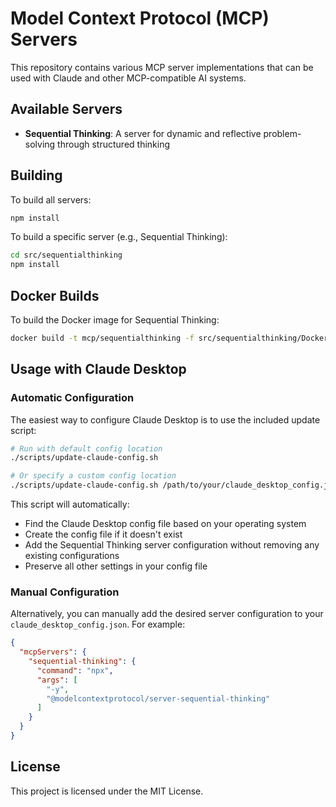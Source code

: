 # Model Context Protocol (MCP) Servers

This repository contains various MCP server implementations that can be used with Claude and other MCP-compatible AI systems.

## Available Servers

- **Sequential Thinking**: A server for dynamic and reflective problem-solving through structured thinking

## Building

To build all servers:

```bash
npm install
```

To build a specific server (e.g., Sequential Thinking):

```bash
cd src/sequentialthinking
npm install
```

## Docker Builds

To build the Docker image for Sequential Thinking:

```bash
docker build -t mcp/sequentialthinking -f src/sequentialthinking/Dockerfile .
```

## Usage with Claude Desktop

### Automatic Configuration

The easiest way to configure Claude Desktop is to use the included update script:

```bash
# Run with default config location
./scripts/update-claude-config.sh

# Or specify a custom config location
./scripts/update-claude-config.sh /path/to/your/claude_desktop_config.json
```

This script will automatically:
- Find the Claude Desktop config file based on your operating system
- Create the config file if it doesn't exist
- Add the Sequential Thinking server configuration without removing any existing configurations
- Preserve all other settings in your config file

### Manual Configuration

Alternatively, you can manually add the desired server configuration to your `claude_desktop_config.json`. For example:

```json
{
  "mcpServers": {
    "sequential-thinking": {
      "command": "npx",
      "args": [
        "-y",
        "@modelcontextprotocol/server-sequential-thinking"
      ]
    }
  }
}
```

## License

This project is licensed under the MIT License.
